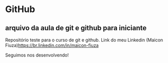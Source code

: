 # GitHub

## arquivo da aula de git e github para iniciante

Repositório teste para o curso de git e github.
Link do meu Linkedin (Maicon Fiuza)<https://br.linkedin.com/in/maicon-fiuza>


Seguimos nos desenvolvendo!